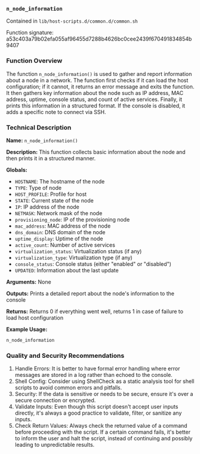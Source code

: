 ### `n_node_information`

Contained in `lib/host-scripts.d/common.d/common.sh`

Function signature: a53c403a79b02efa055af96455d7288b4626bc0cee2439f670491834854b9407

### Function Overview

The function `n_node_information()` is used to gather and report information about a node in a network. The function first checks if it can load the host configuration; if it cannot, it returns an error message and exits the function. It then gathers key information about the node such as IP address, MAC address, uptime, console status, and count of active services. Finally, it prints this information in a structured format. If the console is disabled, it adds a specific note to connect via SSH.

### Technical Description

**Name:** `n_node_information()`

**Description:** This function collects basic information about the node and then prints it in a structured manner. 

**Globals:** 
- `HOSTNAME`: The hostname of the node
- `TYPE`: Type of node
- `HOST_PROFILE`: Profile for host
- `STATE`: Current state of the node
- `IP`: IP address of the node
- `NETMASK`: Network mask of the node
- `provisioning_node`: IP of the provisioning node
- `mac_address`: MAC address of the node
- `dns_domain`: DNS domain of the node
- `uptime_display`: Uptime of the node
- `active_count`: Number of active services
- `virtualization_status`: Virtualization status (if any)
- `virtualization_type`: Virtualization type (if any)
- `console_status`: Console status (either "enabled" or "disabled")
- `UPDATED`: Information about the last update

**Arguments:** None

**Outputs:** Prints a detailed report about the node's information to the console

**Returns:** Returns 0 if everything went well, returns 1 in case of failure to load host configuration

**Example Usage:**
```bash
n_node_information
```

### Quality and Security Recommendations

1. Handle Errors: It is better to have formal error handling where error messages are stored in a log rather than echoed to the console.
2. Shell Config: Consider using ShellCheck as a static analysis tool for shell scripts to avoid common errors and pitfalls.
3. Security: If the data is sensitive or needs to be secure, ensure it's over a secure connection or encrypted.
4. Validate Inputs: Even though this script doesn't accept user inputs directly, it's always a good practice to validate, filter, or sanitize any inputs.
5. Check Return Values: Always check the returned value of a command before proceeding with the script. If a certain command fails, it's better to inform the user and halt the script, instead of continuing and possibly leading to unpredictable results.


